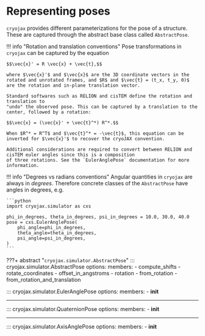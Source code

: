 # Representing poses

`cryojax` provides different parameterizations for the pose of a structure. These are captured through the abstract base class called `AbstractPose`.

!!! info "Rotation and translation conventions"
    Pose transformations in `cryojax` can be captured by the equation

    $$\vec{x}' = R \vec{x} + \vec{t},$$

    where $\vec{x}'$ and $\vec{x}$ are the 3D coordinate vectors in the rotated and unrotated frames, and $R$ and $\vec{t} = (t_x, t_y, 0)$ are the rotation and in-plane translation vector.

    Standard softwares such as RELION and cisTEM define the rotation and translation to
    "undo" the observed pose. This can be captured by a translation to the center, followed by a rotation:

    $$\vec{x} = (\vec{x}' + \vec{t}^*) R^*.$$

    When $R^* = R^T$ and $\vec{t}^* = -\vec{t}$, this equation can be inverted for $\vec{x}'$ to recover the cryoJAX convention.

    Additional considerations are required to convert between RELION and cisTEM euler angles since this is a composition
    of three rotations. See the `EulerAnglePose` documentation for more information.

!!! info "Degrees vs radians conventions"
    Angular quantities in `cryojax` are always in *degrees*.
    Therefore concrete classes of the `AbstractPose` have
    angles in degrees, e.g.

    ```python
    import cryojax.simulator as cxs

    phi_in_degrees, theta_in_degrees, psi_in_degrees = 10.0, 30.0, 40.0
    pose = cxs.EulerAnglePose(
        phi_angle=phi_in_degrees,
        theta_angle=theta_in_degrees,
        psi_angle=psi_in_degrees,
    )
    ```

???+ abstract "`cryojax.simulator.AbstractPose`"
    ::: cryojax.simulator.AbstractPose
        options:
            members:
                - compute_shifts
                - rotate_coordinates
                - offset_in_angstroms
                - rotation
                - from_rotation
                - from_rotation_and_translation

::: cryojax.simulator.EulerAnglePose
        options:
            members:
                - __init__

---

::: cryojax.simulator.QuaternionPose
        options:
            members:
                - __init__

---

::: cryojax.simulator.AxisAnglePose
        options:
            members:
                - __init__
